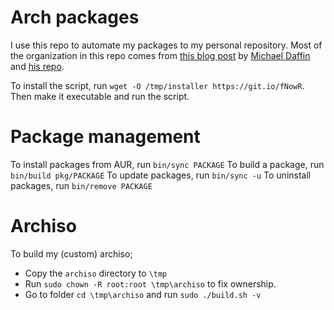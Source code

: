 # Arch packages

I use this repo to automate my packages to my personal repository.
Most of the organization in this repo comes from
[this blog post](https://disconnected.systems/blog/archlinux-repo-in-aws-bucket/)
by [Michael Daffin](https://github.com/mdaffin)
and [his repo](https://github.com/mdaffin/arch-pkgs).

To install the script, run `wget -O /tmp/installer https://git.io/fNowR`.
Then make it executable and run the script.

# Package management

To install packages from AUR, run `bin/sync PACKAGE`
To build a package, run `bin/build pkg/PACKAGE`
To update packages, run `bin/sync -u`
To uninstall packages, run `bin/remove PACKAGE`

# Archiso

To build my (custom) archiso;

* Copy the `archiso` directory to `\tmp`
* Run `sudo chown -R root:root \tmp\archiso` to fix ownership.
* Go to folder `cd \tmp\archiso` and run `sudo ./build.sh -v`
